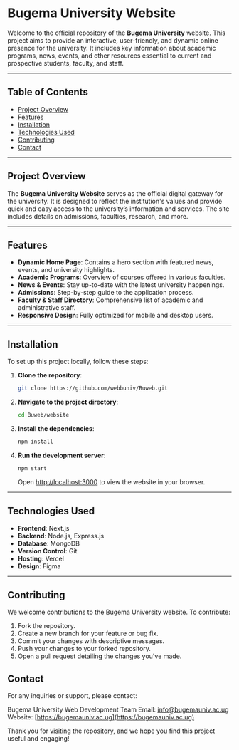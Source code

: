 # Bugema University Website

Welcome to the official repository of the **Bugema University** website. This project aims to provide an interactive, user-friendly, and dynamic online presence for the university. It includes key information about academic programs, news, events, and other resources essential to current and prospective students, faculty, and staff.

---

## Table of Contents
- [Project Overview](#project-overview)
- [Features](#features)
- [Installation](#installation)
- [Technologies Used](#technologies-used)
- [Contributing](#contributing)
- [Contact](#contact)

---

## Project Overview

The **Bugema University Website** serves as the official digital gateway for the university. It is designed to reflect the institution's values and provide quick and easy access to the university’s information and services. The site includes details on admissions, faculties, research, and more.

---

## Features

- **Dynamic Home Page**: Contains a hero section with featured news, events, and university highlights.
- **Academic Programs**: Overview of courses offered in various faculties.
- **News & Events**: Stay up-to-date with the latest university happenings.
- **Admissions**: Step-by-step guide to the application process.
- **Faculty & Staff Directory**: Comprehensive list of academic and administrative staff.
- **Responsive Design**: Fully optimized for mobile and desktop users.
  
---

## Installation

To set up this project locally, follow these steps:

1. **Clone the repository**:
    ```bash
    git clone https://github.com/webbuniv/Buweb.git
    ```

2. **Navigate to the project directory**:
    ```bash
    cd Buweb/website
    ```

3. **Install the dependencies**:
    ```bash
    npm install
    ```

4. **Run the development server**:
    ```bash
    npm start
    ```

    Open [http://localhost:3000](http://localhost:3000) to view the website in your browser.

---

## Technologies Used

- **Frontend**: Next.js
- **Backend**: Node.js, Express.js
- **Database**: MongoDB
- **Version Control**: Git
- **Hosting**: Vercel
- **Design**: Figma

---

## Contributing
We welcome contributions to the Bugema University website. To contribute:

1. Fork the repository.
2. Create a new branch for your feature or bug fix.
3. Commit your changes with descriptive messages.
4. Push your changes to your forked repository.
5. Open a pull request detailing the changes you've made.

## Contact
For any inquiries or support, please contact:

Bugema University Web Development Team
Email: [info@bugemauniv.ac.ug](mailto:info@bugemauniv.ac.ug)
Website: [https://bugemauniv.ac.ug](https://bugemauniv.ac.ug)

Thank you for visiting the repository, and we hope you find this project useful and engaging!
